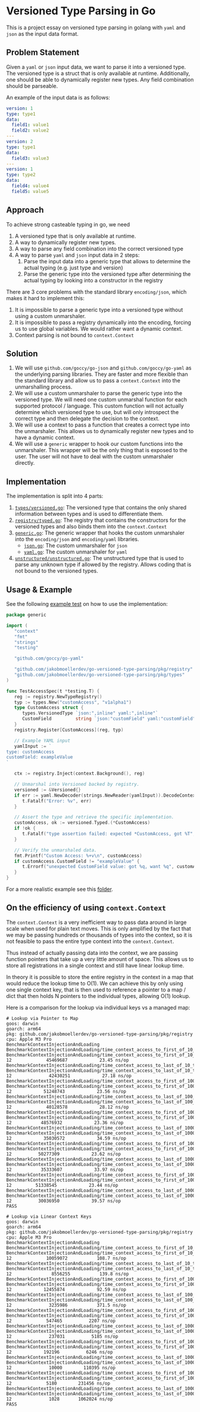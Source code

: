 # Versioned Type Parsing in Go

This is a project essay on versioned type parsing in golang with `yaml` and `json` as the input data format.

## Problem Statement

Given a `yaml` or `json` input data, we want to parse it into a versioned 
type. The versioned type is a struct that is only available at runtime.
Additionally, one should be able to dynamically register new types.
Any field combination should be parseable.

An example of the input data is as follows:

```yaml
version: 1
type: type1
data:
  field1: value1
  field2: value2
---
version: 2
type: type1
data:
  field3: value3
---
version: 1
type: type2
data:
  field4: value4
  field5: value5
```

## Approach

To achieve strong casteable typing in go, we need

1. A versioned type that is only available at runtime.
2. A way to dynamically register new types.
3. A way to parse any field combination into the correct versioned type
4. A way to parse `yaml` and `json` input data in 2 steps:
    1. Parse the input data into a generic type that allows to determine the 
       actual typing (e.g. just type and version)
    2. Parse the generic type into the versioned type after determining the 
       actual typing by looking into a constructor in the registry

There are 3 core problems with the standard library `encoding/json`, which 
makes it hard to implement this:

1. It is impossible to parse a generic type into a versioned type without
   using a custom unmarshaler.
2. It is impossible to pass a registry dynamically into the encoding, forcing 
   us to use global variables. We would rather want a dynamic context.
3. Context parsing is not bound to `context.Context`


## Solution

1. We will use `github.com/goccy/go-json` and `github.com/goccy/go-yaml` as 
   the underlying parsing libraries. They are faster and more flexible than 
   the standard library and allow us to pass a `context.Context` into the 
   unmarshalling process.
2. We will use a custom unmarshaler to parse the generic type into the 
   versioned type. We will need one custom unmarshal function for each 
   supported protocol / language. This custom function will not actually 
   determine which versioned type to use, but will only introspect the 
   correct type and then delegate the decision to the context.
3. We will use a context to pass a function that creates a correct type into 
   the unmarshaler. This allows us to dynamically register new types and to have a dynamic context.
4. We will use a `generic` wrapper to hook our custom functions into the 
   unmarshaler. This wrapper will be the only thing that is exposed to the 
   user. The user will not have to deal with the custom unmarshaler directly.

## Implementation

The implementation is split into 4 parts:

1. [`types/versioned.go`](pkg/types/versioned.go): The versioned type that 
   contains the only shared information between types and is used to 
   differentiate them.
2. [`registry/typed.go`](pkg/registry/typed.go): The registry that contains 
   the constructors for the versioned types and also binds them into the 
   `context.Context`
3. [`generic.go`](pkg/generic/generic.go): The generic wrapper that hooks the 
   custom 
   unmarshaler into the `encoding/json` and `encoding/yaml` libraries.
   - [`json.go`](pkg/generic/json.go): The custom unmarshaler for `json`
   - [`yaml.go`](pkg/generic/yaml.go): The custom unmarshaler for `yaml`
4. [`unstructured/unstructured.go`](pkg/unstructured/unstructured.go): The 
   unstructured type that is used to parse any unknown type if allowed by 
   the registry. Allows coding that is not bound to the versioned types.

## Usage & Example

See the following [example test](./README.md) on how to use the implementation:
```go
package generic

import (
   "context"
   "fmt"
   "strings"
   "testing"

   "github.com/goccy/go-yaml"

   "github.com/jakobmoellerdev/go-versioned-type-parsing/pkg/registry"
   "github.com/jakobmoellerdev/go-versioned-type-parsing/pkg/types"
)

func TestAccessSpec(t *testing.T) {
   reg := registry.NewTypeRegistry()
   typ := types.New("customAccess", "v1alpha1")
   type CustomAccess struct {
      types.VersionedType `json:",inline" yaml:",inline"`
      CustomField         string `json:"customField" yaml:"customField"`
   }
   registry.Register[CustomAccess](reg, typ)

   // Example YAML input
   yamlInput := `
type: customAccess
customField: exampleValue
`

   ctx := registry.Inject(context.Background(), reg)

   // Unmarshal into Versioned backed by registry.
   versioned := &Versioned{}
   if err := yaml.NewDecoder(strings.NewReader(yamlInput)).DecodeContext(ctx, versioned); err != nil {
      t.Fatalf("Error: %v", err)
   }

   // Assert the type and retrieve the specific implementation.
   customAccess, ok := versioned.Typed.(*CustomAccess)
   if !ok {
      t.Fatalf("type assertion failed: expected *CustomAccess, got %T", versioned.Typed)
   }

   // Verify the unmarshaled data.
   fmt.Printf("Custom Access: %+v\n", customAccess)
   if customAccess.CustomField != "exampleValue" {
      t.Errorf("unexpected CustomField value: got %q, want %q", customAccess.CustomField, "exampleValue")
   }
}
```

For a more realistic example see this [folder](pkg/example).

## On the efficiency of using `context.Context`

The `context.Context` is a very inefficient way to pass data around in large 
scale when used for plain text moves.
This is only amplified by the fact that we may be passing hundreds or 
thousands of types into the context, so it is not feasible to pass the 
entire type context into the `context.Context`.

Thus instead of actually passing data into the context, we are passing
function pointers that take up a very little amount of space.
This allows us to store all registrations in a single context and still have 
linear lookup time.

In theory it is possible to store the entire registry in the context in a 
map that would reduce the lookup time to O(1). We can achieve this by only 
using one single context key, that is then used to reference a pointer to a 
map / dict that then holds N pointers to the individual types, allowing O(1) 
lookup.

Here is a comparison for the lookup via individual keys vs a managed map:

```text
# Lookup via Pointer to Map
goos: darwin
goarch: arm64
pkg: github.com/jakobmoellerdev/go-versioned-type-parsing/pkg/registry
cpu: Apple M3 Pro
BenchmarkContextInjectionAndLoading
BenchmarkContextInjectionAndLoading/time_context_access_to_first_of_10_types
BenchmarkContextInjectionAndLoading/time_context_access_to_first_of_10_types-12         	45469687	        23.45 ns/op
BenchmarkContextInjectionAndLoading/time_context_access_to_last_of_10_types
BenchmarkContextInjectionAndLoading/time_context_access_to_last_of_10_types-12          	42430251	        27.18 ns/op
BenchmarkContextInjectionAndLoading/time_context_access_to_first_of_100_types
BenchmarkContextInjectionAndLoading/time_context_access_to_first_of_100_types-12        	51248743	        23.56 ns/op
BenchmarkContextInjectionAndLoading/time_context_access_to_last_of_100_types
BenchmarkContextInjectionAndLoading/time_context_access_to_last_of_100_types-12         	40128578	        28.12 ns/op
BenchmarkContextInjectionAndLoading/time_context_access_to_first_of_1000_types
BenchmarkContextInjectionAndLoading/time_context_access_to_first_of_1000_types-12       	48576932	        23.36 ns/op
BenchmarkContextInjectionAndLoading/time_context_access_to_last_of_1000_types
BenchmarkContextInjectionAndLoading/time_context_access_to_last_of_1000_types-12        	35030572	        34.59 ns/op
BenchmarkContextInjectionAndLoading/time_context_access_to_first_of_10000_types
BenchmarkContextInjectionAndLoading/time_context_access_to_first_of_10000_types-12      	50277309	        23.62 ns/op
BenchmarkContextInjectionAndLoading/time_context_access_to_last_of_10000_types
BenchmarkContextInjectionAndLoading/time_context_access_to_last_of_10000_types-12       	35333607	        33.97 ns/op
BenchmarkContextInjectionAndLoading/time_context_access_to_first_of_100000_types
BenchmarkContextInjectionAndLoading/time_context_access_to_first_of_100000_types-12     	51338545	        23.44 ns/op
BenchmarkContextInjectionAndLoading/time_context_access_to_last_of_100000_types
BenchmarkContextInjectionAndLoading/time_context_access_to_last_of_100000_types-12      	30036950	        39.57 ns/op
PASS
```

```text
# Lookup via Linear Context Keys
goos: darwin
goarch: arm64
pkg: github.com/jakobmoellerdev/go-versioned-type-parsing/pkg/registry
cpu: Apple M3 Pro
BenchmarkContextInjectionAndLoading
BenchmarkContextInjectionAndLoading/time_context_access_to_first_of_10_types
BenchmarkContextInjectionAndLoading/time_context_access_to_first_of_10_types-12         	10059072	       108.7 ns/op
BenchmarkContextInjectionAndLoading/time_context_access_to_last_of_10_types
BenchmarkContextInjectionAndLoading/time_context_access_to_last_of_10_types-12          	 8556255	       139.8 ns/op
BenchmarkContextInjectionAndLoading/time_context_access_to_first_of_100_types
BenchmarkContextInjectionAndLoading/time_context_access_to_first_of_100_types-12        	12455874	        92.59 ns/op
BenchmarkContextInjectionAndLoading/time_context_access_to_last_of_100_types
BenchmarkContextInjectionAndLoading/time_context_access_to_last_of_100_types-12         	 3235986	       371.5 ns/op
BenchmarkContextInjectionAndLoading/time_context_access_to_first_of_1000_types
BenchmarkContextInjectionAndLoading/time_context_access_to_first_of_1000_types-12       	  547465	      2207 ns/op
BenchmarkContextInjectionAndLoading/time_context_access_to_last_of_1000_types
BenchmarkContextInjectionAndLoading/time_context_access_to_last_of_1000_types-12        	  237031	      5185 ns/op
BenchmarkContextInjectionAndLoading/time_context_access_to_first_of_10000_types
BenchmarkContextInjectionAndLoading/time_context_access_to_first_of_10000_types-12      	  192196	      6246 ns/op
BenchmarkContextInjectionAndLoading/time_context_access_to_last_of_10000_types
BenchmarkContextInjectionAndLoading/time_context_access_to_last_of_10000_types-12       	   10000	    110395 ns/op
BenchmarkContextInjectionAndLoading/time_context_access_to_first_of_100000_types
BenchmarkContextInjectionAndLoading/time_context_access_to_first_of_100000_types-12     	    5180	    231456 ns/op
BenchmarkContextInjectionAndLoading/time_context_access_to_last_of_100000_types
BenchmarkContextInjectionAndLoading/time_context_access_to_last_of_100000_types-12      	    1028	   1062024 ns/op
PASS
```